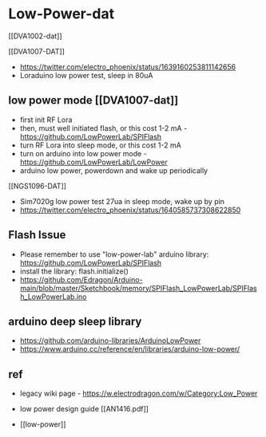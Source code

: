 
# Low-Power-dat

[[DVA1002-dat]]


[[DVA1007-DAT]]

- https://twitter.com/electro_phoenix/status/1639160253811142656
- Loraduino low power test, sleep in 80uA

## low power mode [[DVA1007-dat]]

- first init RF Lora 
- then, must well initiated flash, or this cost 1-2 mA - https://github.com/LowPowerLab/SPIFlash
- turn RF Lora into sleep mode, or this cost 1-2 mA
- turn on arduino into low power mode - https://github.com/LowPowerLab/LowPower
- arduino low power, powerdown and wake up periodically 


[[NGS1096-DAT]]
- Sim7020g low power test 27ua in sleep mode, wake up by pin
- https://twitter.com/electro_phoenix/status/1640585737308622850


## Flash Issue

- Please remember to use "low-power-lab" arduino library: https://github.com/LowPowerLab/SPIFlash
- install the library: flash.initialize()
- https://github.com/Edragon/Arduino-main/blob/master/Sketchbook/memory/SPIFlash_LowPowerLab/SPIFlash_LowPowerLab.ino

## arduino deep sleep library 

- https://github.com/arduino-libraries/ArduinoLowPower
- https://www.arduino.cc/reference/en/libraries/arduino-low-power/


## ref 

- legacy wiki page - https://w.electrodragon.com/w/Category:Low_Power

- low power design guide [[AN1416.pdf]]

- [[low-power]]

